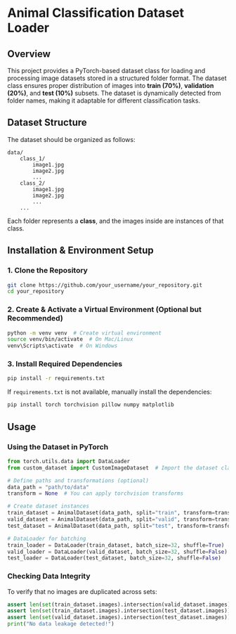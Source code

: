 # Animal Classification Dataset Loader

## Overview
This project provides a PyTorch-based dataset class for loading and processing image datasets stored in a structured folder format. The dataset class ensures proper distribution of images into **train (70%)**, **validation (20%)**, and **test (10%)** subsets. The dataset is dynamically detected from folder names, making it adaptable for different classification tasks.

## Dataset Structure
The dataset should be organized as follows:
```
data/
    class_1/
        image1.jpg
        image2.jpg
        ...
    class_2/
        image1.jpg
        image2.jpg
        ...
    ...
```

Each folder represents a **class**, and the images inside are instances of that class.

## Installation & Environment Setup
### **1. Clone the Repository**
```bash
git clone https://github.com/your_username/your_repository.git
cd your_repository
```

### **2. Create & Activate a Virtual Environment (Optional but Recommended)**
```bash
python -m venv venv  # Create virtual environment
source venv/bin/activate  # On Mac/Linux
venv\Scripts\activate  # On Windows
```

### **3. Install Required Dependencies**
```bash
pip install -r requirements.txt
```
If `requirements.txt` is not available, manually install the dependencies:
```bash
pip install torch torchvision pillow numpy matplotlib
```

## Usage

### **Using the Dataset in PyTorch**
```python
from torch.utils.data import DataLoader
from custom_dataset import CustomImageDataset  # Import the dataset class

# Define paths and transformations (optional)
data_path = "path/to/data"
transform = None  # You can apply torchvision transforms

# Create dataset instances
train_dataset = AnimalDataset(data_path, split="train", transform=transform)
valid_dataset = AnimalDataset(data_path, split="valid", transform=transform)
test_dataset = AnimalDataset(data_path, split="test", transform=transform)

# DataLoader for batching
train_loader = DataLoader(train_dataset, batch_size=32, shuffle=True)
valid_loader = DataLoader(valid_dataset, batch_size=32, shuffle=False)
test_loader = DataLoader(test_dataset, batch_size=32, shuffle=False)
```

### **Checking Data Integrity**
To verify that no images are duplicated across sets:
```python
assert len(set(train_dataset.images).intersection(valid_dataset.images)) == 0
assert len(set(train_dataset.images).intersection(test_dataset.images)) == 0
assert len(set(valid_dataset.images).intersection(test_dataset.images)) == 0
print("No data leakage detected!")
```

